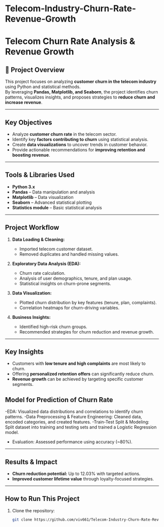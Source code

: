 # Telecom-Industry-Churn-Rate-Revenue-Growth
# Telecom Churn Rate Analysis & Revenue Growth

## 📌 Project Overview
This project focuses on analyzing **customer churn in the telecom industry** using Python and statistical methods.  
By leveraging **Pandas, Matplotlib, and Seaborn**, the project identifies churn patterns, visualizes insights, and proposes strategies to **reduce churn and increase revenue**.

---

## Key Objectives
- Analyze **customer churn rate** in the telecom sector.
- Identify key **factors contributing to churn** using statistical analysis.
- Create **data visualizations** to uncover trends in customer behavior.
- Provide actionable recommendations for **improving retention and boosting revenue**.

---

## Tools & Libraries Used
- **Python 3.x**
- **Pandas** – Data manipulation and analysis  
- **Matplotlib** – Data visualization  
- **Seaborn** – Advanced statistical plotting  
- **Statistics module** – Basic statistical analysis  

---

## Project Workflow
1. **Data Loading & Cleaning:**
   - Imported telecom customer dataset.
   - Removed duplicates and handled missing values.

2. **Exploratory Data Analysis (EDA):**
   - Churn rate calculation.
   - Analysis of user demographics, tenure, and plan usage.
   - Statistical insights on churn-prone segments.

3. **Data Visualization:**
   - Plotted churn distribution by key features (tenure, plan, complaints).
   - Correlation heatmaps for churn-driving variables.

4. **Business Insights:**
   - Identified high-risk churn groups.
   - Recommended strategies for churn reduction and revenue growth.

---

## Key Insights
- Customers with **low tenure and high complaints** are most likely to churn.
- Offering **personalized retention offers** can significantly reduce churn.
- **Revenue growth** can be achieved by targeting specific customer segments.

## Model for Prediction of Churn Rate
-EDA: Visualized data distributions and correlations to identify churn patterns.
-Data Preprocessing & Feature Engineering: Cleaned data, encoded categories, and created features.
-Train-Test Split & Modeling: Split dataset into training and testing sets and trained a Logistic Regression model.
- Evaluation: Assessed performance using accuracy (~80%).
---

## Results & Impact
- **Churn reduction potential:** Up to 12.03% with targeted actions.  
- **Improved customer lifetime value** through loyalty-focused strategies.

---

## How to Run This Project
1. Clone the repository:
   ```bash
   git clone https://github.com/viv661/Telecom-Industry-Churn-Rate-Revenue-Growth/blob/main/telecom.ipynb





















